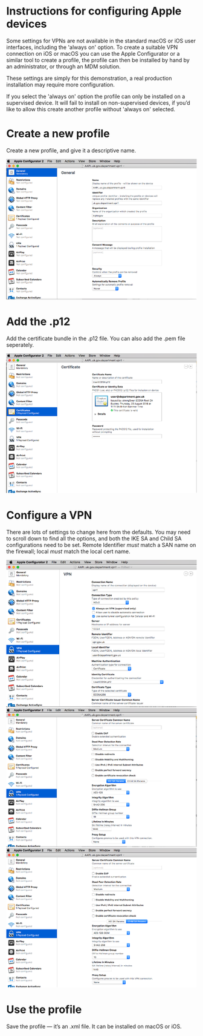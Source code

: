 # Instructions for configuring Apple devices

Some settings for VPNs are not available in the standard macOS or iOS user interfaces, including the 'always on' option.  To create a suitable VPN connection on iOS or macOS you can use the Apple Configurator or a similar tool to create a profile, the profile can then be installed by hand by an administrator, or through an MDM solution.

These settings are simply for this demonstration, a real production installation may require more configuration.

If you select the 'always on' option the profile can only be installed on a supervised device.  It will fail to install on non-supervised devices, if you’d like to allow this create another profile without 'always on' selected.

# Create a new profile

Create a new profile, and give it a descriptive name.

![creating a new profile](apple-configurator-1.png)

# Add the .p12 

Add the certificate bundle in the .p12 file.  You can also add the .pem file seperately.

![adding a certificate](apple-configurator-2.png)

# Configure a VPN

There are lots of settings to change here from the defaults.  You may need to scroll down to find all the options, and both the IKE SA and Child SA configurations need to be set.  Remote Identifier _must_ match a SAN name on the firewall; local _must_ match the local cert name.

![adding a certificate](apple-configurator-3.png)
![adding a certificate](apple-configurator-4.png)
![adding a certificate](apple-configurator-5.png)

# Use the profile

Save the profile — it’s an .xml file.  It can be installed on macOS or iOS.
